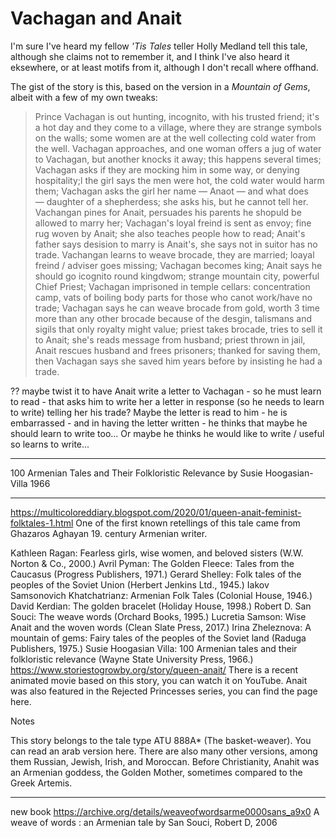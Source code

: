 # Vachagan and Anait

I'm sure I've heard my fellow *'Tis Tales* teller Holly Medland tell this tale, although she claims not to remember it, and I think I've also heard it eksewhere, or at least motifs from it, although I don't recall where offhand.

The gist of the story is this, based on the version in a *Mountain of Gems*, albeit with a few of my own tweaks:

> Prince Vachagan is out hunting, incognito, with his trusted friend; it's a hot day and they come to a village, where they are strange symbols on the walls; some women are at the well collecting cold water from the well. Vachagan approaches, and one woman offers a jug of water to Vachagan, but another knocks it away; this happens several times; Vachagan asks if they are mocking him in some way, or denying hospitality;l the girl says the men were hot, the cold water would harm them; Vachagan asks the girl her name — Anaot — and what does — daughter of a shepherdess; she asks his, but he cannot tell her. Vachangan pines for Anait, persuades his parents he shopuld be allowed to marry her; Vachagan's loyal freind is sent as envoy; fine rug woven by Anait; she also teaches people how to read; Anait's father says desision to marry is Anait's, she says not in suitor has no trade. Vachangan learns to weave brocade, they are married; loayal freind / adviser goes missing; Vachagan becomes king; Anait says he should go icognito round kingdwom; strange mountain city, powerful Chief Priest; Vachagan imprisoned in temple cellars: concentration camp, vats of boiling body parts for those who canot work/have no trade; Vachagan says he can weave brocade from gold, worth 3 time more than any other brocade because of the desgin, talismans and sigils that only royalty might value; priest takes brocade, tries to sell it to Anait; she's reads message from husband; priest thrown in jail, Anait rescues husband and frees prisoners; thanked for saving them, then Vachagan says she saved him years before by insisting he had a trade.


?? maybe twist it to have Anait write a letter to Vachagan - so he must learn to read - that asks him to write her a letter in response (so he needs to learn to write) telling her his trade? Maybe the letter is read to him - he is embarrassed - and in having the letter written  - he thinks that maybe he should learn to write too... Or maybe he thinks he would like to write / useful so learns to write...

---

100 Armenian Tales and Their Folkloristic Relevance
by Susie Hoogasian-Villa
1966

---
https://multicoloreddiary.blogspot.com/2020/01/queen-anait-feminist-folktales-1.html
One of the first known retellings of this tale came from Ghazaros Aghayan 19. century Armenian writer.

Kathleen Ragan: Fearless girls, wise women, and beloved sisters (W.W. Norton & Co., 2000.)
Avril Pyman: The Golden Fleece: Tales from the Caucasus (Progress Publishers, 1971.)
Gerard Shelley: Folk tales of the peoples of the Soviet Union (Herbert Jenkins Ltd., 1945.)
Iakov Samsonovich Khatchatrianz: Armenian Folk Tales (Colonial House, 1946.)
David Kerdian: The golden bracelet (Holiday House, 1998.)
Robert D. San Souci: The weave words (Orchard Books, 1995.)
Lucretia Samson: Wise Anait and the woven words (Clean Slate Press, 2017.)
Irina Zheleznova: A mountain of gems: Fairy tales of the peoples of the Soviet land (Raduga Publishers, 1975.)
Susie Hoogasian Villa: 100 Armenian tales and their folkloristic relevance (Wayne State University Press, 1966.)
https://www.storiestogrowby.org/story/queen-anait/
There is a recent animated movie based on this story, you can watch it on YouTube. Anait was also featured in the Rejected Princesses series, you can find the page here.

Notes

This story belongs to the tale type ATU 888A* (The basket-weaver). You can read an arab version here. There are also many other versions, among them Russian, Jewish, Irish, and Moroccan.
Before Christianity, Anahit was an Armenian goddess, the Golden Mother, sometimes compared to the Greek Artemis.

---

new book
https://archive.org/details/weaveofwordsarme0000sans_a9x0
A weave of words : an Armenian tale
by San Souci, Robert D,  2006
